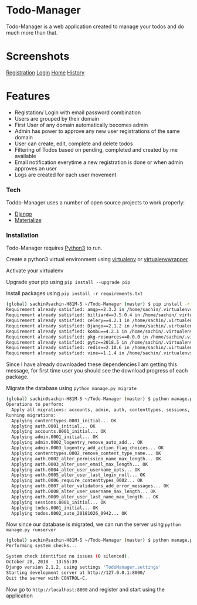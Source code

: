 # Todo-Manager
Todo-Manager is a web application created to manage your todos and do much more than that.
# Screenshots
[Registration](https://i.imgur.com/0dICHcw.png)
[Login](https://i.imgur.com/thIuuUA.png)
[Home](https://i.imgur.com/tw4BLTS.png)
[History](https://i.imgur.com/AqM4cjv.png)
# Features
  - Registation/ Login with email password combination
  - Users are grouped by their domain
  - First User of any domain automatically becomes admin
  - Admin has power to approve any new user registrations of the same domain
  - User can create, edit, complete and delete todos
  - Filtering of Todos based on pending, completed and created by me available
  - Email notification everytime a new registration is done or when admin approves an user
  - Logs are created for each user movement
### Tech

Toddo-Manager uses a number of open source projects to work properly:

* [Django](https://www.djangoproject.com/)
* [Materialize](https://materializecss.com/)
### Installation

Todo-Manager requires [Python3](https://www.python.org/) to run.

Create a python3 virtual environment using [virtualenv](https://virtualenv.pypa.io/en/latest/) or [virtualenvwrapper](https://virtualenvwrapper.readthedocs.io/en/latest/)

Activate your virtualenv

Upgrade your pip using `pip install --upgrade pip`

Install packages using `pip install -r requirements.txt`
```sh
(global) sachin@sachin-H81M-S ~/Todo-Manager (master) $ pip install -r requirements.txt
Requirement already satisfied: amqp==2.3.2 in /home/sachin/.virtualenvs/global/lib/python3.5/site-packages (from -r requirements.txt (line 1)) (2.3.2)
Requirement already satisfied: billiard==3.5.0.4 in /home/sachin/.virtualenvs/global/lib/python3.5/site-packages (from -r requirements.txt (line 2)) (3.5.0.4)
Requirement already satisfied: celery==4.2.1 in /home/sachin/.virtualenvs/global/lib/python3.5/site-packages (from -r requirements.txt (line 3)) (4.2.1)
Requirement already satisfied: Django==2.1.2 in /home/sachin/.virtualenvs/global/lib/python3.5/site-packages (from -r requirements.txt (line 4)) (2.1.2)
Requirement already satisfied: kombu==4.2.1 in /home/sachin/.virtualenvs/global/lib/python3.5/site-packages (from -r requirements.txt (line 5)) (4.2.1)
Requirement already satisfied: pkg-resources==0.0.0 in /home/sachin/.virtualenvs/global/lib/python3.5/site-packages (from -r requirements.txt (line 6)) (0.0.0)
Requirement already satisfied: pytz==2018.5 in /home/sachin/.virtualenvs/global/lib/python3.5/site-packages (from -r requirements.txt (line 7)) (2018.5)
Requirement already satisfied: redis==2.10.6 in /home/sachin/.virtualenvs/global/lib/python3.5/site-packages (from -r requirements.txt (line 8)) (2.10.6)
Requirement already satisfied: vine==1.1.4 in /home/sachin/.virtualenvs/global/lib/python3.5/site-packages (from -r requirements.txt (line 9)) (1.1.4)
```
Since I have already downloaded these dependencies I am getting this message, for first time user you should see the download progress of each package.

Migrate the database using `python manage.py migrate`

```sh
(global) sachin@sachin-H81M-S ~/Todo-Manager (master) $ python manage.py migrate
Operations to perform:
  Apply all migrations: accounts, admin, auth, contenttypes, sessions, todos
Running migrations:
  Applying contenttypes.0001_initial... OK
  Applying auth.0001_initial... OK
  Applying accounts.0001_initial... OK
  Applying admin.0001_initial... OK
  Applying admin.0002_logentry_remove_auto_add... OK
  Applying admin.0003_logentry_add_action_flag_choices... OK
  Applying contenttypes.0002_remove_content_type_name... OK
  Applying auth.0002_alter_permission_name_max_length... OK
  Applying auth.0003_alter_user_email_max_length... OK
  Applying auth.0004_alter_user_username_opts... OK
  Applying auth.0005_alter_user_last_login_null... OK
  Applying auth.0006_require_contenttypes_0002... OK
  Applying auth.0007_alter_validators_add_error_messages... OK
  Applying auth.0008_alter_user_username_max_length... OK
  Applying auth.0009_alter_user_last_name_max_length... OK
  Applying sessions.0001_initial... OK
  Applying todos.0001_initial... OK
  Applying todos.0002_auto_20181026_0942... OK
```

Now since our database is migrated, we can run the server using `python manage.py runserver`

```sh
(global) sachin@sachin-H81M-S ~/Todo-Manager (master) $ python manage.py runserver
Performing system checks...

System check identified no issues (0 silenced).
October 28, 2018 - 13:55:39
Django version 2.1.2, using settings 'TodoManager.settings'
Starting development server at http://127.0.0.1:8000/
Quit the server with CONTROL-C.
```

Now go to `http://localhost:8000` and register and start using the application

